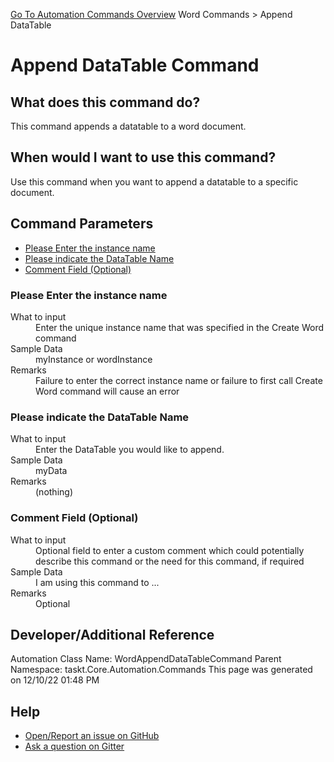 <!--TITLE: Append DataTable Command -->
<!-- SUBTITLE: a command in the Word Commands group. -->
[Go To Automation Commands Overview](/automation-commands.md)
Word Commands &gt; Append DataTable


# Append DataTable Command


## What does this command do?
This command appends a datatable to a word document.


## When would I want to use this command?
Use this command when you want to append a datatable to a specific document.


## Command Parameters
- [Please Enter the instance name](#param_0)
- [Please indicate the DataTable Name](#param_1)
- [Comment Field (Optional)](#param_2)


<a id="param_0"></a>
### Please Enter the instance name


<dl>
<dt>What to input</dt><dd>Enter the unique instance name that was specified in the Create Word command</dd>
<dt>Sample Data</dt><dd>myInstance or wordInstance</dd>
<dt>Remarks</dt><dd>Failure to enter the correct instance name or failure to first call Create Word command will cause an error</dd>
</dl>




<a id="param_1"></a>
### Please indicate the DataTable Name


<dl>
<dt>What to input</dt><dd>Enter the DataTable you would like to append.</dd>
<dt>Sample Data</dt><dd>myData</dd>
<dt>Remarks</dt><dd>(nothing)</dd>
</dl>




<a id="param_2"></a>
### Comment Field (Optional)


<dl>
<dt>What to input</dt><dd>Optional field to enter a custom comment which could potentially describe this command or the need for this command, if required</dd>
<dt>Sample Data</dt><dd>I am using this command to ...</dd>
<dt>Remarks</dt><dd>Optional</dd>
</dl>




## Developer/Additional Reference
Automation Class Name: WordAppendDataTableCommand
Parent Namespace: taskt.Core.Automation.Commands
This page was generated on 12/10/22 01:48 PM


## Help
- [Open/Report an issue on GitHub](https://github.com/rcktrncn/taskt/issues/new)
- [Ask a question on Gitter](https://gitter.im/taskt-rpa/Lobby)
